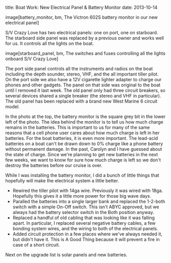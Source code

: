 title: Boat Work: New Electrical Panel & Battery Monitor
date: 2013-10-14

image[battery_monitor, bm, The Victron 602S battery monitor in our new electrical panel]

S/V Crazy Love has two electrical panels: one on port, one on starboard.  The
starboard side panel was replaced by a previous owner and works well for us.
It controls all the lights on the boat. 

image[starboard_panel, bm, The switches and fuses controlling all the lights onboard S/V Crazy Love]

The port side panel controls all the instruments and radios on the boat
including the depth sounder, stereo, VHF, and the all important tiller pilot.
On the port side we also have a 12V cigarette lighter adapter to charge our
phones and other gadgets.  The panel on that side was original to the boat
until I removed it last week.  The old panel only had three circuit breakers,
so several devices shared a single breaker (the stereo and VHF in particular).
The old panel has been replaced with a brand new West Marine 6 circuit model.

In the photo at the top, the battery monitor is the square grey bit in the
lower left of the photo.  The idea behind the monitor is to tell us how much
charge remains in the batteries.  This is important to us for many of the same
reasons that a cell phone user cares about how much charge is left in her
batteries.  For the boat batteries, it is even more important.  The lead-acid
batteries on a boat can't be drawn down to 0% charge like a phone battery
without permanent damage.  In the past, Carolyn and I have guessed about the
state of charge.  Since we're planning to get new batteries in the next few
weeks, we want to know for sure how much charge is left so we don't destroy the
batteries before our cruise is over.

While I was installing the battery monitor, I did a bunch of little things
that hopefully will make the electrical system a little better.

* Rewired the tiller pilot with 14ga wire.  Previously it was wired with 18ga.
  Hopefully this gives it a little more power for those big wave days.
* Paralled the batteries into a single larger bank and replaced the 1-2-both
  switch with a simple On-Off switch.  This isn't ABYC approved, but we always
  had the battery selector switch in the Both position anyway.
* Replaced a handful of old cabling that was looking like it was falling apart.
  In particular, I replaced several negative battery cables, a few bonding
  system wires, and the wiring to both of the electrical panels.
* Added circuit protection in a few places where we've always needed it, but
  didn't have it.  This is A Good Thing because it will prevent a fire in case
  of a short circuit.

Next on the upgrade list is solar panels and new batteries.
